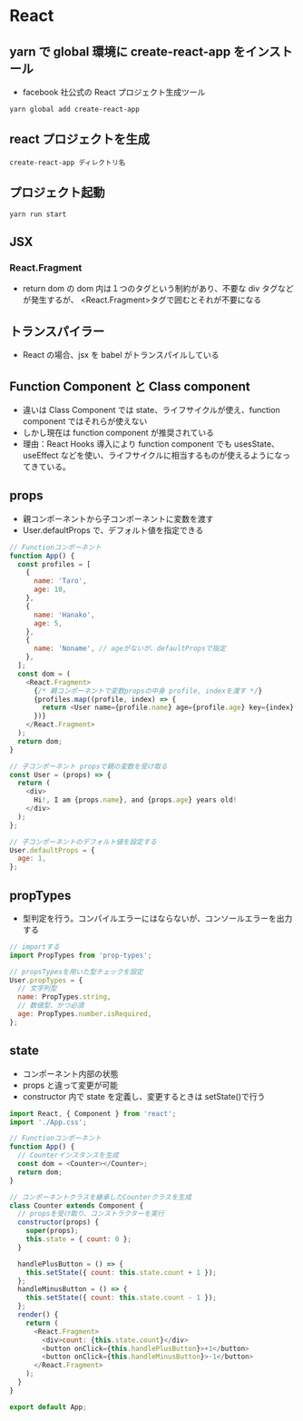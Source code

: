 # React

## yarn で global 環境に create-react-app をインストール

- facebook 社公式の React プロジェクト生成ツール

```
yarn global add create-react-app
```

## react プロジェクトを生成

```
create-react-app ディレクトリ名
```

## プロジェクト起動

```
yarn run start
```

## JSX

### React.Fragment

- return dom の dom 内は１つのタグという制約があり、不要な div タグなどが発生するが、
  <React.Fragment>タグで囲むとそれが不要になる

## トランスパイラー

- React の場合、jsx を babel がトランスパイルしている

## Function Component と Class component

- 違いは Class Component では state、ライフサイクルが使え、function component ではそれらが使えない
- しかし現在は function component が推奨されている
- 理由：React Hooks 導入により function component でも usesState、useEffect などを使い、ライフサイクルに相当するものが使えるようになってきている。

## props

- 親コンポーネントから子コンポーネントに変数を渡す
- User.defaultProps で、デフォルト値を指定できる

```javascript
// Functionコンポーネント
function App() {
  const profiles = [
    {
      name: 'Taro',
      age: 10,
    },
    {
      name: 'Hanako',
      age: 5,
    },
    {
      name: 'Noname', // ageがないが、defaultPropsで指定
    },
  ];
  const dom = (
    <React.Fragment>
      {/* 親コンポーネントで変数propsの中身 profile, indexを渡す */}
      {profiles.map((profile, index) => {
        return <User name={profile.name} age={profile.age} key={index} />;
      })}
    </React.Fragment>
  );
  return dom;
}

// 子コンポーネント propsで親の変数を受け取る
const User = (props) => {
  return (
    <div>
      Hi!, I am {props.name}, and {props.age} years old!
    </div>
  );
};

// 子コンポーネントのデフォルト値を設定する
User.defaultProps = {
  age: 1,
};
```

## propTypes

- 型判定を行う。コンパイルエラーにはならないが、コンソールエラーを出力する

```javascript
// importする
import PropTypes from 'prop-types';

// propsTypesを用いた型チェックを設定
User.propTypes = {
  // 文字列型
  name: PropTypes.string,
  // 数値型、かつ必須
  age: PropTypes.number.isRequired,
};
```

## state

- コンポーネント内部の状態
- props と違って変更が可能
- constructor 内で state を定義し、変更するときは setState()で行う

```javascript
import React, { Component } from 'react';
import './App.css';

// Functionコンポーネント
function App() {
  // Counterインスタンスを生成
  const dom = <Counter></Counter>;
  return dom;
}

// コンポーネントクラスを継承したCounterクラスを生成
class Counter extends Component {
  // propsを受け取り、コンストラクターを実行
  constructor(props) {
    super(props);
    this.state = { count: 0 };
  }

  handlePlusButton = () => {
    this.setState({ count: this.state.count + 1 });
  };
  handleMinusButton = () => {
    this.setState({ count: this.state.count - 1 });
  };
  render() {
    return (
      <React.Fragment>
        <div>count: {this.state.count}</div>
        <button onClick={this.handlePlusButton}>+1</button>
        <button onClick={this.handleMinusButton}>-1</button>
      </React.Fragment>
    );
  }
}

export default App;
```
